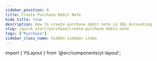 ```yaml
---
sidebar_position: 6
title: Create Purchase Debit Note
hide_title: true
description: How to create purchase debit note in SQL Accounting
slug: /quick-start/purchase/create-purchase-debit-note
tags: ["Purchase"]
sidebar_class_name: hidden-sidebar-items
---
```


import { YtLayout } from '@src/components/yt-layout';

<YtLayout 
    url="https://www.youtube.com/embed/flx0IAbfoh8?autoplay=1"
    videoId="flx0IAbfoh8"
    title="Purchase Debit Note"
/>
